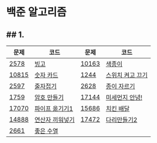 # 백준 알고리즘

## ## 1.

| 문제                                           | 코드                          | 문제                                           | 코드                          |
| ---------------------------------------------- | ----------------------------- | ---------------------------------------------- | ----------------------------- |
| [2578](https://www.acmicpc.net/problem/2578)   | [빙고](./2578.py)             | [10163](https://www.acmicpc.net/problem/10163) | [색종이](./10163.py)          |
| [10815](https://www.acmicpc.net/problem/10815) | [숫자 카드](./10815.py)       | [1244](https://www.acmicpc.net/problem/1244)   | [스위치 켜고 끄기](./1244.py) |
| [2597](https://www.acmicpc.net/problem/2597)   | [줄자접기](./2597.py)         | [2628](https://www.acmicpc.net/problem/2628)   | [종이 자르기](./2628.py)      |
| [1759](https://www.acmicpc.net/problem/1759)   | [암호 만들기](./1759.py)      | [17144](https://www.acmicpc.net/problem/17144) | [미세먼지 안녕!](./17144.py)  |
| [17070](https://www.acmicpc.net/problem/17070) | [파이프 옮기기1](./17070.py)  | [15686](https://www.acmicpc.net/problem/15686) | [치킨 배달](./15686.py)       |
| [14888](https://www.acmicpc.net/problem/14888) | [연산자 끼워넣기](./14888.py) | [17472](https://www.acmicpc.net/problem/17472) | [다리만들기2](./17472.py)     |
| [2661](https://www.acmicpc.net/problem/2661)   | [좋은 수열](./2661.py)        |                                                |                               |



